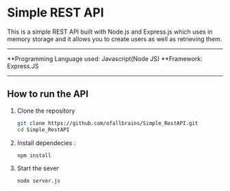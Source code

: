 # Simple REST API
This is a simple REST API built with Node.js and Express.js which uses in memory storage and it allows you to create users as well as retrieving them.

---

**Programming Language used: Javascript(Node JS)
**Framework: Express.JS

---

## How to run the API
 1. Clone the repository
    ```bash
    git clone https://github.com/ofallbrains/Simple_RestAPI.git
    cd Simple_RestAPI
2. Install dependecies :
    ```bash
    npm install
3. Start the sever
    ```bash
    node server.js
